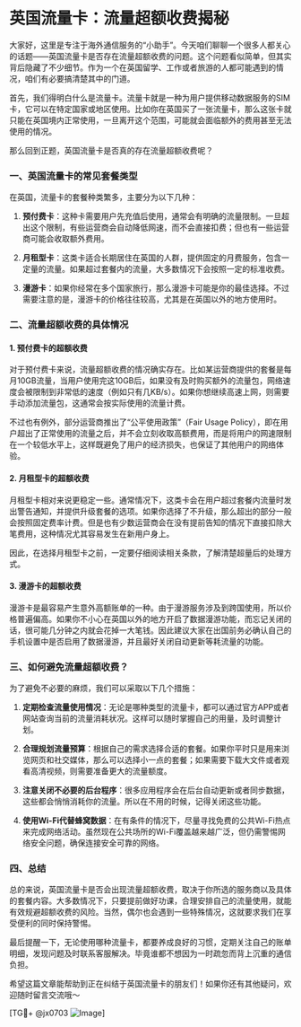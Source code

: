 # 英国流量卡：流量超额收费揭秘

大家好，这里是专注于海外通信服务的“小助手”。今天咱们聊聊一个很多人都关心的话题——英国流量卡是否存在流量超额收费的问题。这个问题看似简单，但其实背后隐藏了不少细节。作为一个在英国留学、工作或者旅游的人都可能遇到的情况，咱们有必要搞清楚其中的门道。

首先，我们得明白什么是流量卡。流量卡就是一种为用户提供移动数据服务的SIM卡，它可以在特定国家或地区使用。比如你在英国买了一张流量卡，那么这张卡就只能在英国境内正常使用，一旦离开这个范围，可能就会面临额外的费用甚至无法使用的情况。

那么回到正题，英国流量卡是否真的存在流量超额收费呢？

### 一、英国流量卡的常见套餐类型

在英国，流量卡的套餐种类繁多，主要分为以下几种：

1. **预付费卡**：这种卡需要用户先充值后使用，通常会有明确的流量限制。一旦超出这个限制，有些运营商会自动降低网速，而不会直接扣费；但也有一些运营商可能会收取额外费用。
   
2. **月租型卡**：这类卡适合长期居住在英国的人群，提供固定的月费服务，包含一定量的流量。如果超过套餐内的流量，大多数情况下会按照一定的标准收费。

3. **漫游卡**：如果你经常在多个国家旅行，那么漫游卡可能是你的最佳选择。不过需要注意的是，漫游卡的价格往往较高，尤其是在英国以外的地方使用时。

### 二、流量超额收费的具体情况

#### 1. 预付费卡的超额收费
对于预付费卡来说，流量超额收费的情况确实存在。比如某运营商提供的套餐是每月10GB流量，当用户使用完这10GB后，如果没有及时购买额外的流量包，网络速度会被限制到非常低的速度（例如只有几KB/s）。如果你想继续高速上网，则需要手动添加流量包，这通常会按实际使用的流量计费。

不过也有例外，部分运营商推出了“公平使用政策”（Fair Usage Policy），即在用户超出了正常使用的流量之后，并不会立刻收取高额费用，而是将用户的网速限制在一个较低水平上，这样既避免了用户的经济损失，也保证了其他用户的网络体验。

#### 2. 月租型卡的超额收费
月租型卡相对来说更稳定一些。通常情况下，这类卡会在用户超过套餐内流量时发出警告通知，并提供升级套餐的选项。如果你选择了不升级，那么超出的部分一般会按照固定费率计费。但是也有少数运营商会在没有提前告知的情况下直接扣除大笔费用，这种情况尤其容易发生在新用户身上。

因此，在选择月租型卡之前，一定要仔细阅读相关条款，了解清楚超量后的处理方式。

#### 3. 漫游卡的超额收费
漫游卡是最容易产生意外高额账单的一种。由于漫游服务涉及到跨国使用，所以价格普遍偏高。如果你不小心在英国以外的地方开启了数据漫游功能，而忘记关闭的话，很可能几分钟之内就会花掉一大笔钱。因此建议大家在出国前务必确认自己的手机设置中是否启用了数据漫游，并且最好关闭自动更新等耗流量的功能。

### 三、如何避免流量超额收费？

为了避免不必要的麻烦，我们可以采取以下几个措施：

1. **定期检查流量使用情况**：无论是哪种类型的流量卡，都可以通过官方APP或者网站查询当前的流量消耗状况。这样可以随时掌握自己的用量，及时调整计划。

2. **合理规划流量预算**：根据自己的需求选择合适的套餐。如果你平时只是用来浏览网页和社交媒体，那么可以选择小一点的套餐；如果需要下载大文件或者观看高清视频，则需要准备更大的流量额度。

3. **注意关闭不必要的后台程序**：很多应用程序会在后台自动更新或者同步数据，这些都会悄悄消耗你的流量。所以在不用的时候，记得关闭这些功能。

4. **使用Wi-Fi代替蜂窝数据**：在有条件的情况下，尽量寻找免费的公共Wi-Fi热点来完成网络活动。虽然现在公共场所的Wi-Fi覆盖越来越广泛，但仍需警惕网络安全问题，确保连接安全可靠的网络。

### 四、总结

总的来说，英国流量卡是否会出现流量超额收费，取决于你所选的服务商以及具体的套餐内容。大多数情况下，只要提前做好功课，合理安排自己的流量使用，就能有效规避超额收费的风险。当然，偶尔也会遇到一些特殊情况，这就要求我们在享受便利的同时保持警惕。

最后提醒一下，无论使用哪种流量卡，都要养成良好的习惯，定期关注自己的账单明细，发现问题及时联系客服解决。毕竟谁都不想因为一时疏忽而背上沉重的通信负担。

希望这篇文章能帮助到正在纠结于英国流量卡的朋友们！如果你还有其他疑问，欢迎随时留言交流哦～ 

[TG💪+ @jx0703 ![Image](https://github.com/user-attachments/assets/dbca1d08-cadb-493c-b0ec-ad6f7a83f270)]